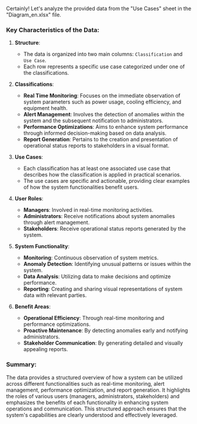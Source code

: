<!-- page:1 -->
Certainly! Let's analyze the provided data from the "Use Cases" sheet in the "Diagram_en.xlsx" file.

### Key Characteristics of the Data:

1. **Structure**:
   - The data is organized into two main columns: `Classification` and `Use Case`.
   - Each row represents a specific use case categorized under one of the classifications.

2. **Classifications**:
   - **Real Time Monitoring**: Focuses on the immediate observation of system parameters such as power usage, cooling efficiency, and equipment health.
   - **Alert Management**: Involves the detection of anomalies within the system and the subsequent notification to administrators.
   - **Performance Optimizations**: Aims to enhance system performance through informed decision-making based on data analysis.
   - **Report Generation**: Pertains to the creation and presentation of operational status reports to stakeholders in a visual format.

3. **Use Cases**:
   - Each classification has at least one associated use case that describes how the classification is applied in practical scenarios.
   - The use cases are specific and actionable, providing clear examples of how the system functionalities benefit users.

4. **User Roles**:
   - **Managers**: Involved in real-time monitoring activities.
   - **Administrators**: Receive notifications about system anomalies through alert management.
   - **Stakeholders**: Receive operational status reports generated by the system.

5. **System Functionality**:
   - **Monitoring**: Continuous observation of system metrics.
   - **Anomaly Detection**: Identifying unusual patterns or issues within the system.
   - **Data Analysis**: Utilizing data to make decisions and optimize performance.
   - **Reporting**: Creating and sharing visual representations of system data with relevant parties.

6. **Benefit Areas**:
   - **Operational Efficiency**: Through real-time monitoring and performance optimizations.
   - **Proactive Maintenance**: By detecting anomalies early and notifying administrators.
   - **Stakeholder Communication**: By generating detailed and visually appealing reports.

### Summary:
The data provides a structured overview of how a system can be utilized across different functionalities such as real-time monitoring, alert management, performance optimization, and report generation. It highlights the roles of various users (managers, administrators, stakeholders) and emphasizes the benefits of each functionality in enhancing system operations and communication. This structured approach ensures that the system's capabilities are clearly understood and effectively leveraged.
